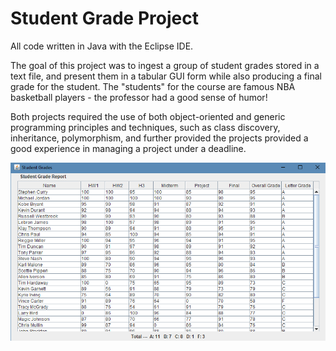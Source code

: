 # Student Grade Project

All code written in Java with the Eclipse IDE.

The goal of this project was to ingest a group of student grades stored in a text file, and present them in a tabular GUI form while also producing a final grade for the student. The "students" for the course are famous NBA basketball players - the professor had a good sense of humor!

Both projects required the use of both object-oriented and generic programming principles and techniques, such as class discovery, inheritance, polymorphism, and further provided the projects provided a good experience in managing a project under a deadline.

![Screenshot](studentgradeapp.png) 
